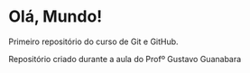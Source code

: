 # Olá, Mundo!
 Primeiro repositório do curso de Git e GitHub.

 Repositório criado durante a aula do Profº Gustavo Guanabara
